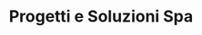 ---
CF del Contraente: '6423240727'
title: Progetti e Soluzioni Spa
lang: it
child_of_ref: partner-qualificati
---